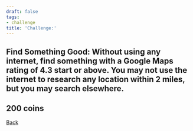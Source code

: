 ```yaml
---
draft: false
tags:
- challenge
title: 'Challenge:'
---
```

## Find Something Good: Without using any internet, find something with a Google Maps rating of 4.3 start or above. You may not use the internet to research any location within 2 miles, but you may search elsewhere.
## 200 coins
[Back](/jetlag) 
